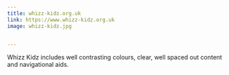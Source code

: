 ```yaml
---
title: whizz-kidz.org.uk
link: https://www.whizz-kidz.org.uk
image: whizz-kidz.jpg


---
```


Whizz Kidz includes well contrasting colours, clear, well spaced out content and navigational aids.
